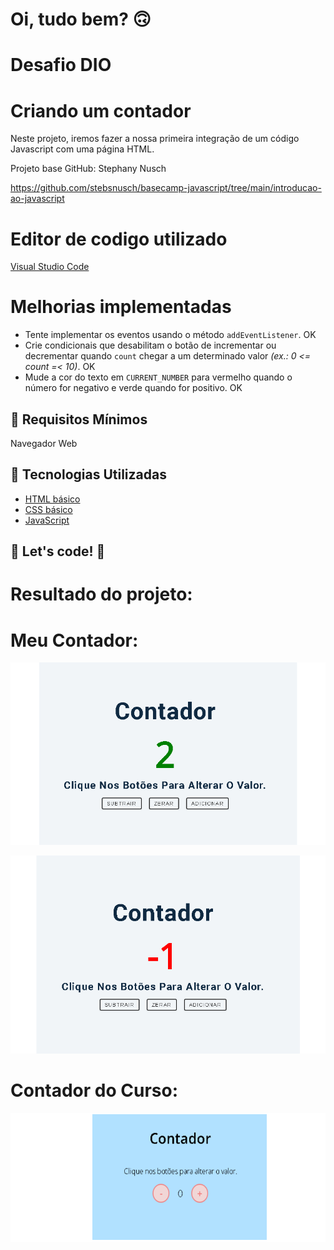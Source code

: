 
# Oi, tudo bem? 🙃

# Desafio DIO
# Criando um contador

Neste projeto, iremos fazer a nossa primeira integração de um código Javascript com uma página HTML.

Projeto base GitHub: Stephany Nusch

https://github.com/stebsnusch/basecamp-javascript/tree/main/introducao-ao-javascript

# Editor de codigo utilizado
[Visual Studio Code](https://code.visualstudio.com/)

# Melhorias implementadas

- Tente implementar os eventos usando o método `addEventListener`. OK 
- Crie condicionais que desabilitam o botão de incrementar ou decrementar quando `count` chegar a um determinado valor *(ex.: 0 <= count =< 10)*. OK
- Mude a cor do texto em `CURRENT_NUMBER` para vermelho quando o número for negativo e verde quando for positivo. OK

## :seedling: Requisitos Mínimos

Navegador Web
## :rocket: Tecnologias Utilizadas 

* [HTML básico](https://www.w3schools.com/html/)
* [CSS básico](https://developer.mozilla.org/pt-BR/docs/Web/CSS)
* [JavaScript](https://developer.mozilla.org/pt-BR/docs/Web/JavaScript)

## 🚀 Let's code! 🚀

# Resultado do projeto:

# Meu Contador:

<p align="center">
  <img src="https://github.com/efcunha/contador-dio/blob/main/img/Positivo.png" width="600" heigth="600">
</p>

<p align="center">
  <img src="https://github.com/efcunha/contador-dio/blob/main/img/negativo.png" width="600" heigth="600">
</p>

# Contador do Curso:

<p align="center">
  <img src="https://github.com/efcunha/contador-dio/blob/main/img/Curso.png" width="600" heigth="600">
</p>